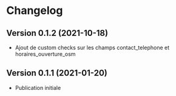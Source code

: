 <MenuSchema />

# Changelog

## Version 0.1.2 (2021-10-18)

- Ajout de custom checks sur les champs contact_telephone et horaires_ouverture_osm


## Version 0.1.1 (2021-01-20)

- Publication initiale